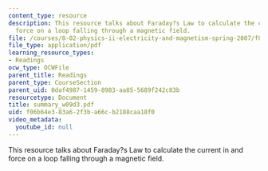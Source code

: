 ```yaml
---
content_type: resource
description: This resource talks about Faraday?s Law to calculate the current in and
  force on a loop falling through a magnetic field.
file: /courses/8-02-physics-ii-electricity-and-magnetism-spring-2007/f06b64e383a62f3ba66cb2188caa18f0_summary_w09d3.pdf
file_type: application/pdf
learning_resource_types:
- Readings
ocw_type: OCWFile
parent_title: Readings
parent_type: CourseSection
parent_uid: 0daf4987-1459-8983-aa85-5689f242c83b
resourcetype: Document
title: summary_w09d3.pdf
uid: f06b64e3-83a6-2f3b-a66c-b2188caa18f0
video_metadata:
  youtube_id: null
---
```

This resource talks about Faraday?s Law to calculate the current in and force on a loop falling through a magnetic field.

